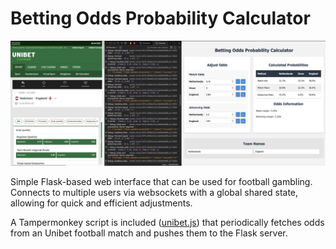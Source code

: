 # Betting Odds Probability Calculator

![An illustration of the interface](./illustration.png)

Simple Flask-based web interface that can be used for football gambling. Connects to multiple users via websockets with a global shared state, allowing for quick and efficient adjustments. 

A Tampermonkey script is included ([unibet.js](./unibet.js)) that periodically fetches odds from an Unibet football match and pushes them to the Flask server. 
